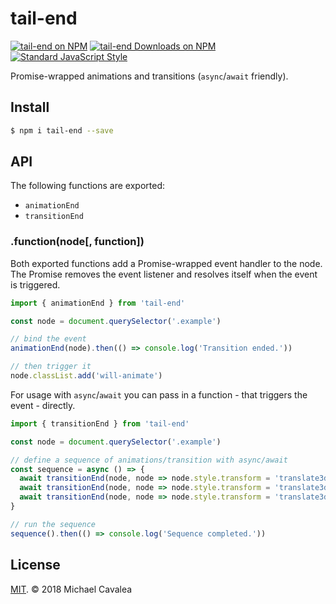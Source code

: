 # tail-end

[![tail-end on NPM](https://img.shields.io/npm/v/tail-end.svg?style=flat-square)](https://www.npmjs.com/package/tail-end) [![tail-end Downloads on NPM](https://img.shields.io/npm/dm/tail-end.svg?style=flat-square)](https://www.npmjs.com/package/tail-end) [![Standard JavaScript Style](https://img.shields.io/badge/code_style-standard-brightgreen.svg?style=flat-square)](http://standardjs.com/)

Promise-wrapped animations and transitions (`async`/`await` friendly).

## Install

```sh
$ npm i tail-end --save
```

## API

The following functions are exported:

* `animationEnd`
* `transitionEnd`

### .function(node[, function])

Both exported functions add a Promise-wrapped event handler to the node. The Promise removes the event listener and resolves itself when the event is triggered.

```javascript
import { animationEnd } from 'tail-end'

const node = document.querySelector('.example')

// bind the event
animationEnd(node).then(() => console.log('Transition ended.'))

// then trigger it
node.classList.add('will-animate')
```

For usage with `async`/`await` you can pass in a function - that triggers the event - directly.

```javascript
import { transitionEnd } from 'tail-end'

const node = document.querySelector('.example')

// define a sequence of animations/transition with async/await
const sequence = async () => {
  await transitionEnd(node, node => node.style.transform = 'translate3d(100px, 0, 0)')
  await transitionEnd(node, node => node.style.transform = 'translate3d(0, 0, 0)')
  await transitionEnd(node, node => node.style.transform = 'translate3d(-100px, 0, 0)')
}

// run the sequence
sequence().then(() => console.log('Sequence completed.'))
```

## License

[MIT](https://opensource.org/licenses/MIT). © 2018 Michael Cavalea
